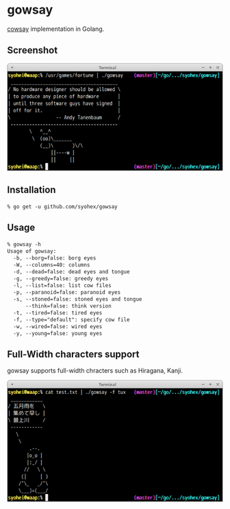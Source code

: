 # gowsay

[cowsay](https://en.wikipedia.org/wiki/Cowsay) implementation in Golang.

## Screenshot

![gowsay](image/gowsay.png)

## Installation

```
% go get -u github.com/syohex/gowsay
```

## Usage

```
% gowsay -h
Usage of gowsay:
  -b, --borg=false: borg eyes
  -W, --columns=40: columns
  -d, --dead=false: dead eyes and tongue
  -g, --greedy=false: greedy eyes
  -l, --list=false: list cow files
  -p, --paranoid=false: paranoid eyes
  -s, --stoned=false: stoned eyes and tongue
      --think=false: think version
  -t, --tired=false: tired eyes
  -f, --type="default": specify cow file
  -w, --wired=false: wired eyes
  -y, --young=false: young eyes
```

## Full-Width characters support

gowsay supports full-width chracters such as Hiragana, Kanji.

![gowsay-multibyte](image/gowsay-multibyte.png)
